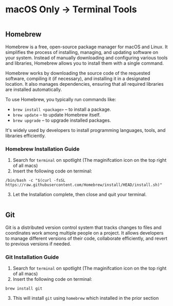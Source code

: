 # macOS Only -> Terminal Tools

<figure><img src="https://brew.sh/assets/img/homebrew-social-card.png" alt=""><figcaption></figcaption></figure>

## Homebrew

Homebrew is a free, open-source package manager for macOS and Linux. It simplifies the process of installing, managing, and updating software on your system. Instead of manually downloading and configuring various tools and libraries, Homebrew allows you to install them with a single command.

Homebrew works by downloading the source code of the requested software, compiling it (if necessary), and installing it in a designated location. It also manages dependencies, ensuring that all required libraries are installed automatically.

To use Homebrew, you typically run commands like:

* `brew install <package>` – to install a package.
* `brew update` – to update Homebrew itself.
* `brew upgrade` – to upgrade installed packages.

It's widely used by developers to install programming languages, tools, and libraries efficiently.

### Homebrew Installation Guide

1. Search for `terminal` on spotlight (The maginifcation icon on the top right of all macs)
2. Insert the following code on terminal:

```
/bin/bash -c "$(curl -fsSL https://raw.githubusercontent.com/Homebrew/install/HEAD/install.sh)"
```

3. Let the Installation complete, then close and quit your terminal.

<figure><img src="https://encrypted-tbn0.gstatic.com/images?q=tbn:ANd9GcSdd25hyNQOMs4Xx1Cv_A_oaT0zagfSWlXMBA&#x26;s" alt=""><figcaption></figcaption></figure>

## Git

Git is a distributed version control system that tracks changes to files and coordinates work among multiple people on a project. It allows developers to manage different versions of their code, collaborate efficiently, and revert to previous versions if needed.

### Git Installation Guide

1. Search for `terminal` on spotlight (The maginifcation icon on the top right of all macs)
2. Insert the following code on terminal:

```
brew install git
```

3. This will install `git` using `homebrew` which installed in the prior section
